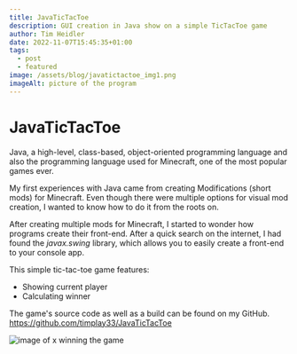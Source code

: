 ```yaml
---
title: JavaTicTacToe
description: GUI creation in Java show on a simple TicTacToe game
author: Tim Heidler
date: 2022-11-07T15:45:35+01:00
tags:
  - post
  - featured
image: /assets/blog/javatictactoe_img1.png
imageAlt: picture of the program
---
```

# JavaTicTacToe

Java, a high-level, class-based, object-oriented programming language and also the programming language used for Minecraft, one of the most popular games ever.

My first experiences with Java came from creating Modifications (short mods) for Minecraft. Even though there were multiple options for visual mod creation, I wanted to know how to do it from the roots on. 

A﻿fter creating multiple mods for Minecraft, I started to wonder how programs create their front-end. After a quick search on the internet, I had found the *javax.swing* library, which allows you to easily create a front-end to your console app.

This simple tic-tac-toe game features: 

* Showing current player 
* Calculating winner

The game's source code as well as a build can be found on my GitHub. <https://github.com/timplay33/JavaTicTacToe>

![image of x winning the game](/assets/blog/javatictactoe_img2.png)